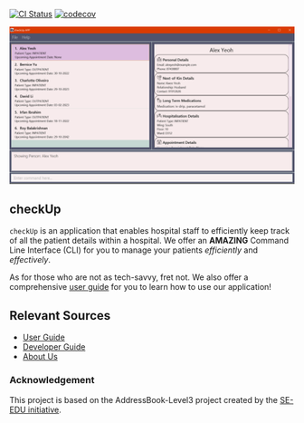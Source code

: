 [![CI Status](https://github.com/AY2223S1-CS2103T-W16-3/tp/workflows/Java%20CI/badge.svg)](https://github.com/AY2223S1-CS2103T-W16-3/tp/actions)
[![codecov](https://codecov.io/gh/AY2223S1-CS2103T-W16-3/tp/branch/master/graph/badge.svg?token=KXLMFZTCKN)](https://codecov.io/gh/AY2223S1-CS2103T-W16-3/tp)

![Ui](docs/images/ug-images/Ui.png)

## checkUp

`checkUp` is an application that enables hospital staff to efficiently keep track of all the patient details within a hospital.
We offer an **AMAZING** Command Line Interface (CLI) for you to manage your patients *efficiently* and *effectively*.

As for those who are not as tech-savvy, fret not.
We also offer a comprehensive [user guide](docs/UserGuide.md) for you to learn how to use our application!

## Relevant Sources
- [User Guide](docs/UserGuide.md)
- [Developer Guide](docs/DeveloperGuide.md)
- [About Us](docs/AboutUs.md)

### Acknowledgement

This project is based on the AddressBook-Level3 project created by the [SE-EDU initiative](https://se-education.org).
